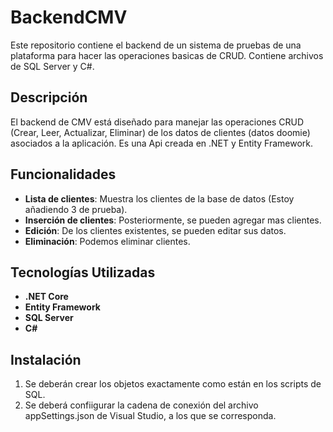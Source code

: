 # BackendCMV

Este repositorio contiene el backend de un sistema de pruebas de una plataforma para hacer las operaciones basicas de CRUD. Contiene archivos de SQL Server y C#.

## Descripción

El backend de CMV está diseñado para manejar las operaciones CRUD (Crear, Leer, Actualizar, Eliminar) de los datos de clientes (datos doomie) asociados a la aplicación. 
Es una Api creada en .NET y Entity Framework.

## Funcionalidades

- **Lista de clientes**: Muestra los clientes de la base de datos (Estoy añadiendo 3 de prueba).
- **Inserción de clientes**: Posteriormente, se pueden agregar mas clientes.
- **Edición**: De los clientes existentes, se pueden editar sus datos.
- **Eliminación**: Podemos eliminar clientes.

## Tecnologías Utilizadas

- **.NET Core**
- **Entity Framework**
- **SQL Server**
- **C#**

## Instalación

1. Se deberán crear los objetos exactamente como están en los scripts de SQL.
2. Se deberá confiigurar la cadena de conexión del archivo appSettings.json de Visual Studio, a los que se corresponda.

